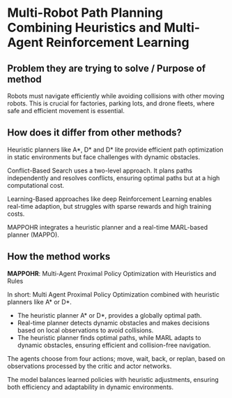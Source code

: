 # Multi-Robot Path Planning Combining Heuristics and Multi-Agent Reinforcement Learning

## Problem they are trying to solve / Purpose of method

Robots must navigate efficiently while avoiding collisions with other 
moving robots. This is crucial for factories, parking lots, and drone fleets,
where safe and efficient movement is essential.


## How does it differ from other methods?

Heuristic planners like A*, D* and D* lite provide efficient 
path optimization in static environments but face challenges 
with dynamic obstacles.

Conflict-Based Search uses a two-level approach. It plans 
paths independently and resolves conflicts, ensuring optimal 
paths but at a high computational cost.

Learning-Based approaches like deep Reinforcement Learning 
enables real-time adaption, but struggles with sparse rewards 
and high training costs.

MAPPOHR integrates a heuristic planner and a real-time MARL-based 
planner (MAPPO).


## How the method works

__MAPPOHR__: Multi-Agent Proximal Policy Optimization with Heuristics and Rules

In short: Multi Agent Proximal Policy Optimization combined 
with heuristic planners like A* or D*.

- The heuristic planner A* or D*, provides a globally optimal path.
- Real-time planner detects dynamic obstacles and makes decisions based on 
local observations to avoid collisions.
- The heuristic planner finds optimal paths, while MARL adapts to dynamic 
obstacles, ensuring efficient and collision-free navigation.

The agents choose from four actions; move, wait, back, or replan,
based on observations processed by the critic and actor networks.

The model balances learned policies with heuristic adjustments,
ensuring both efficiency and adaptability in dynamic environments.


